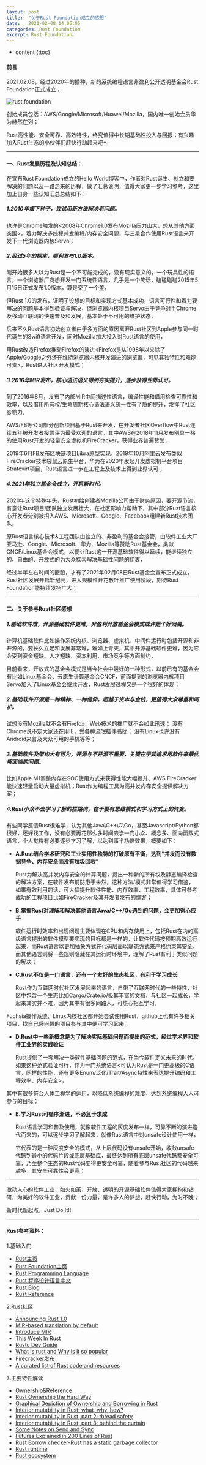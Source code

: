 ```yaml
---
layout: post
title:  "关于Rust Foundation成立的感想"
date:   2021-02-08 14:06:05
categories: Rust Foundation
excerpt: Rust Foundation。
---
```


* content
{:toc}

#### 前言
2021.02.08，经过2020年的播<bo>种<zhe>，新的系统编程语言非盈利公开透明基金会Rust Foundation正式成立；

![rust.foundation](/imgs/rust.foundation.png "foundation")

创始成员包括：AWS/Google/Microsoft/Huawei/Mozilla，国内唯一创始会员华为赫然在列；

Rust高性能、安全可靠、高效特性，终究值得中长期基础性投入与回报；有兴趣加入Rust生态的小伙伴们赶快行动起来吧～

---
#### 一、Rust发展历程及认知总结：
  在宣布Rust Foundation成立的Hello World博客中，作者对Rust诞生、创立和要解决的问题以及一路走来的历程，做了汇总说明，值得大家更一步学习参考，这里加上自身一些认知汇总总结如下：
##### 1.2010年播下种子，尝试用新方法解决老问题。
  也许是Chrome触发的<2008年Chrome1.0发布Mozilla压力山大，想从其他方面突围>，着力解决多线程并发编程/内存安全问题，与三星合作使用Rust语言来开发下一代浏览器内核Servo；

##### 2.经过5年的探索，顺利发布1.0版本。
  刚开始很多人以为Rust是一个不可能完成的，没有现实意义的，一个玩具性的语言，一个浏览器厂商想开发一门系统性语言，几乎是一个笑话，磕磕碰碰2015年5月15日正式发布1.0版本，算是交了一个差，

  但Rust 1.0的发布，证明了设想的目标和实现方式基本成功，语言可行性和着力要解决的问题基本得到验证与解决，但浏览器内核项目Servo由于竞争对手Chrome及移动互联网的快速普及和发展，基本处于不可用的维护状态，

  后来不久Rust语言初始创立者由于多方面的原因离开Rust社区到Apple参与同一时代诞生的Swift语言开发，同时Mozilla加大投入对Rust语言的使用，

  用Rust改造Firefox推动Firefox的演进<Firefox是从1998年以来除了Apple/Google之外还在维持浏览器内核开发演进的浏览器，可见其独特性和难能可贵>，Rust进入社区开发模式；

##### 3.2016年MIR发布，核心语法语义得到夯实提升，逐步获得业界认可。
  到了2016年8月，发布了内部MIR中间描述性语言，编译性能和借用检查可靠性和效率，以及借用所有权/生命周期核心语法语义统一性有了质的提升，发挥了社区影响力，

  AWS/FB等公司部分创新项目基于Rust来开发，在开发者社区Overflow中Rust连续五年被开发者投票评为最受欢迎的语言，其中AWS在2018年11月发布别具一格的使用Rust开发的轻量安全虚拟机FireCracker，获得业界普遍赞誉，

  2019年6月FB发布区块链项目Libra原型实现，2019年10月阿里云发布类似FireCracker技术袋鼠云原生平台，华为在2020年发起开发虚拟机平台项目Stratovirt项目，Rust语言进一步在工程上及技术上得到业界认可；

##### 4.2021年独立基金会成立，开启新时代。
  2020年这个特殊年头，Rust初始创建者Mozilla公司由于财务原因，要开源节流，有意让Rust项目/团队独立发展壮大，在社区影响力帮助下，其中部分Rust语言核心开发者分别被招入AWS、Microsoft、Google、Facebook组建新Rust技术团队，

  原Rust语言核心技术&工程团队由独立的、非盈利的基金会接管，由软件工业大厂亚马逊、Google、Microsoft、华为、Mozilla等赞助Rust基金会，类似CNCF/Linux基金会模式，以便让Rust这一开源基础软件得以延续，能继续独立的、自由的、开放式的为大众探索解决基础性问题的初衷，

  经过半年左右时间的酝酿，才有了2021年02月08日Rust基金会宣布正式成立，Rust社区发展开启新纪元，进入规模性开花散叶推广使用阶段，期待Rust Foundation能持续发扬广大；

---
#### 二、关于参与Rust社区感想

##### 1.基础软件难，开源基础软件更难，非盈利开放基金会模式或许是个好归属。
  计算机基础软件比如操作系统内核、浏览器、虚拟机、中间件运行时包括开源和非开源的，要长久立足和发展非常难，难如上青天，其中开源基础软件更难，因为它会受到资金短缺、人才短缺、资本利用、市场竞争等方面制约，

  目前看来，开放式的基金会模式是当今社会中最好的一种形式，以前已有的基金会有比如Linux基金会、云原生计算基金会CNCF，前面提到的浏览器内核项目Servo加入了Linux基金会继续开发，Rust发展过程又是一个很好的体现；

##### 2.基础软件开源是一种精神、一种信仰，超越于资本与金钱，更值得大众尊重和呵护。

试想没有Mozilla就不会有Firefox，Web技术的推广就不会如此迅速；
没有Chrome说不定大家还在用IE，受各种流氓插件骚扰；
没有Linux也许没有Android来普及大众可用的手机等等；

##### 3.基础软件及架构大有可为，开源与不开源不重要，关键在于其追求用软件来最优解面临的问题。

比如Apple M1调整内存在SOC使用方式来获得性能大幅提升、AWS FireCracker能快速轻量启动大量虚拟机；Rust作为编程工具为高并发内存安全提供解决方案；


##### 4.Rust小众不去学习了解的拦路虎，在于要有思维模式和学习方式上的转变。

  有些同学反馈Rust很难学，认为其他Java\C++\C\Go，甚至Javascript/Python都很好，还好找工作，没有必要再花那么多时间去学一门小众、概念多、面向函数式语言，个人觉得有必要逐步学习了解，以达到事半功倍效果，概要如下：
+ **A.Rust结合学术研究和工业实用性独特的打破原有平衡，达到“并发而没有数据竞争、内存安全而没有垃圾回收”**

  Rust为解决高并发内存安全的计算问题，提出一种新的所有权及静态编译检查的解决方案，在软件发布前防患于未然，这种方法/模式非常值得学习借鉴，如果有效利用的话，可大幅提升软件性能、内存效率、工程效率，具体可参考成功的工程项目比如FireCracker及其开发者发布的博客；

+ **B.掌握Rust对理解和解决其他语言Java/C++/Go遇到的问题，会更加得心应手**

  软件运行时效率和出现问题主要体现在CPU和内存使用上，包括Rust在内的高级语言提出的软件模型要实现的目标都是一样的，让软件代码按预期高效运行起来，而Rust语言以更加抽象方式在代码层面以静态方式来严格约束其安全，而其他语言则将一些规则隐藏在其运行时环境中，理解了Rust有利于类似问题的解决；

+ **C.Rust不仅是一门语言，还有一个友好的生态社区，有利于学习成长**

  Rust作为互联网时代社区发展起来的语言，自带了互联网时代的一些特性，社区中包含一个生态比如Cargo/Crate.io/极其丰富的文档，与社区一起成长，学起来其实并不难，因为其中有很多同路人，可热心相互学习，

Fuchsia操作系统、Linux内核社区都开始尝试使用Rust，github上也有许多相关项目，找自己感兴趣的项目参与其中便可学习起来；

+ **D.Rust中一些新概念是为了解决实际基础问题而提出的范式，经过学术界和软件工业界的实践验证**

  Rust提供了一套解决一类软件基础问题的范式，在当今软件定义未来的时代，如果这种范式验证可行，作为一门系统语言<可认为Rust是一门更高级的C语言，同样的性能，还有更多Enum/泛化/Trait/Async特性来表达提升编码和工程效率、内存安全>，

其中有很多符合人体工程学的运用，以降低系统编程的难度，达到系统编程人人可参与的目标；

+ **E.学习Rust可循序渐进，不必急于求成**

  Rust语言学习和普及使用，就像软件工程的灰度发布一样，可靠不断的演进迭代而来的，可以逐步学习了解起来，就像Rust语言中对unsafe设计使用一样，

  它代表的是一种灰度安全的模式，从上层代码没有unsafe开始，收敛unsafe代码到最小的代码片段或底层基础库，最终达到所有底层unsafe代码都安全可靠，乃至整个生态的Rust代码变得更安全可靠，随着参与Rust社区的代码越来越多，其安全可靠性会更高；

---
激动人心的软件工业，如火如荼，开放、透明的开源基础软件值得大家拥抱和钻研，为美好的软件工业，贡献一份力量，是许多人的梦想，赶快行动，为时不晚；

新时代新起点，Just Do It!!!

---
#### Rust参考资料：
1.基础入门
* [Rust主页](https://www.rust-lang.org/)
* [Rust Foundation主页](https://foundation.rust-lang.org/)
* [Rust Programming Language](https://doc.rust-lang.org/book/)
* [Rust 程序设计语言中文](https://kaisery.github.io/trpl-zh-cn/)
* [Rust Blog](https://blog.rust-lang.org/)
* [Rust Reference](https://doc.rust-lang.org/stable/reference/introduction.html)

2.Rust社区
* [Announcing Rust 1.0](https://blog.rust-lang.org/2015/05/15/Rust-1.0.html)
* [MIR-based translation by default](https://github.com/rust-lang/rust/pull/34096)
* [Introduce MIR](https://blog.rust-lang.org/2016/04/19/MIR.html)
* [This Week In Rust](https://this-week-in-rust.org/)
* [Rustc Dev Guide](https://rustc-dev-guide.rust-lang.org/getting-started.html)
* [What is rust and Why is it so popular](https://stackoverflow.blog/2020/01/20/what-is-rust-and-why-is-it-so-popular/)
* [Firecracker发布](https://amazonaws-china.com/cn/blogs/aws/firecracker-lightweight-virtualization-for-serverless-computing/)
* [A curated list of Rust code and resources](https://github.com/rust-unofficial/awesome-rust)

3.主要特性解读
* [Ownership&Reference](https://blog.thoughtram.io/references-in-rust/)
* [Rust Ownership the Hard Way](https://chrismorgan.info/blog/rust-ownership-the-hard-way.html)
* [Graphical Depiction of Ownership and Borrowing in Rust](https://rufflewind.com/2017-02-15/rust-move-copy-borrow)
* [Interior mutability in Rust: what, why, how?](https://ricardomartins.cc/2016/06/08/interior-mutability)
* [Interior mutability in Rust, part 2: thread safety](https://ricardomartins.cc/2016/06/25/interior-mutability-thread-safety)
* [Interior mutability in Rust, part 3: behind the curtain](https://ricardomartins.cc/2016/07/11/interior-mutability-behind-the-curtain)
* [Some Notes on Send and Sync](https://huonw.github.io/blog/2015/02/some-notes-on-send-and-sync/)
* [Futures Explained in 200 Lines of Rust](https://cfsamson.github.io/books-futures-explained/)
* [Rust Borrow checker-Rust has a static garbage collector](https://words.steveklabnik.com/borrow-checking-escape-analysis-and-the-generational-hypothesis)
* [Rust runtime](https://blog.mgattozzi.dev/rusts-runtime)
* [Rust ecosystem](https://joeprevite.com/rust-lang-ecosystem)
